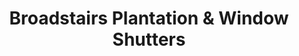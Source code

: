 ---
title: "Broadstairs Plantation & Window Shutters"
url: /broadstairs/broadstairs-plantation-and-window-shutters/
shop: window blind
---